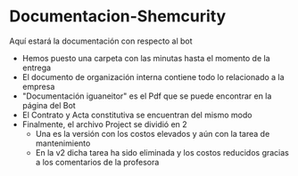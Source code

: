 # Documentacion-Shemcurity
Aquí estará la documentación con respecto al bot

  - Hemos puesto una carpeta con las minutas hasta el momento de la entrega
  - El documento de organización interna contiene todo lo relacionado a la empresa
  - "Documentación iguaneitor" es el Pdf que se puede encontrar en la página del Bot
  - El Contrato y Acta constitutiva se encuentran del mismo modo
  - Finalmente, el archivo Project se dividió en 2
      - Una es la versión con los costos elevados y aún con la tarea de mantenimiento
      - En la v2 dicha tarea ha sido eliminada y los costos reducidos gracias a los comentarios de la profesora
